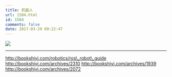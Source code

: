 ```yaml
---
title: 机器人
url: 1584.html
id: 1584
comments: false
date: 2017-03-29 09:22:47
---
```


![](http://oarap.org/wp-content/uploads/2018/03/Robotic-hand.jpg)

* * *

http://bookshiyi.com/robotics/ros\_robot\_guide http://bookshiyi.com/archives/2310 http://bookshiyi.com/archives/1939 http://bookshiyi.com/archives/2072